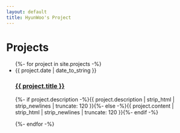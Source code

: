 ```yaml
---
layout: default
title: HyunWoo's Project 
---
```


<div id="project">
  <h1>Projects</h1>
  <ul class="projects noList">
    {%- for project in site.projects -%}
      <li>
      	<span class="date">{{ project.date | date_to_string }}</span>
      	<h3><a href="{{ project.url | relative_url }}">{{ project.title }}</a></h3>
      	<p class="description">{%- if project.description -%}{{ project.description  | strip_html | strip_newlines | truncate: 120 }}{%- else -%}{{ project.content | strip_html | strip_newlines | truncate: 120 }}{%- endif -%}</p>
      </li>
    {%- endfor -%}
  </ul>
</div>
